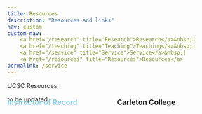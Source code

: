 ```yaml
---
title: Resources
description: "Resources and links"
nav: custom
custom-nav: 
    <a href="/research" title="Research">Research</a>&nbsp;|
    <a href="/teaching" title="Teaching">Teaching</a>&nbsp;|
    <a href="/service" title="Service">Service</a>&nbsp;|
    <a href="/resources" title="Resources">Resources</a>
permalink: /service
---
```


<!--Below are some selected activities, a complete list can be found <a href="/service-extended"><b>here</b></a>.-->

<!--
Tip/Green = Current
Note/Blue = Highlight/Past
Important/Red = Other/Past
-->

<!--
Warning = Yellow
Note = Blue
Important = Red
Tip = Green
Caution = Orange (close to yellow)
Info = Dark Blue
Success = Dark Green
Danger = Dark Red
Secondary = Grey
-->

<div class="callout-quarto warning">
  <div class="callout-title">UCSC Resources</div>
    <div class="callout-content">
<p>to be updated</p>
    </div>
</div>

<div style="display: flex; flex-direction: row; margin-top:-3.5em">

  <div style="width: 250px;">
    <h3 style="color:#8cd2e7">Instructor of Record</h3>
  </div>


  <div style="flex: 1;">
    <h3>Carleton College</h3>
    <ul style="margin-top: -1em;">
    </ul>
  </div>
</div>
<!-- 

### External

<details>
    <summary><b style="color:#69b2c1">Conference Sessions</b></summary>

<ul style="line-height:180%">

<li> Invited Paper Session on <b>Rethinking Number Theory</b><br>
    <em>MAA MathFest</em><br>
    Organiser, <small>co-organised with Tyler Billingsley and Sandra Nair</small></li>

<li> Special Session on <b>Rethinking Number Theory</b><br>
    <em>AWM Research Symposium</em><br>
    Organiser, <small>co-organised with Eva Goedhart and Amita Malik</small></li>

</ul>
</details>

#69b2c1 -->